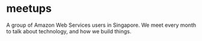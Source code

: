 # meetups
A group of Amazon Web Services users in Singapore. We meet every month to talk about technology, and how we build things.
